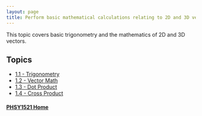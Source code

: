 ```yaml
---
layout: page
title: Perform basic mathematical calculations relating to 2D and 3D vectors.
---
```

This topic covers basic trigonometry and the mathematics of 2D and 3D vectors.

## Topics
* [1.1 - Trigonometry](trigonometry.md)
* [1.2 - Vector Math](vector-math.md)
* [1.3 - Dot Product](dot-product.md)
* [1.4 - Cross Product](cross-product.md)

#### [PHSY1521 Home](../)